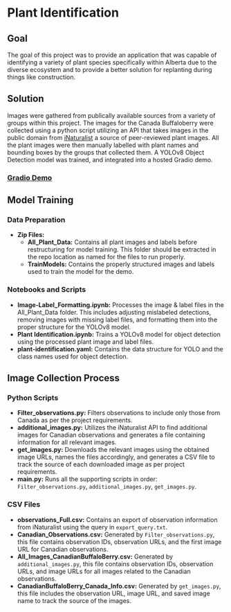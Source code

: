 # Plant Identification

## Goal
The goal of this project was to provide an application that was capable of identifying a variety of plant species specifically within Alberta due to the diverse ecosystem and to provide a better solution for replanting during things like construction.

## Solution
Images were gathered from publically available sources from a variety of groups within this project. The images for the Canada Buffaloberry were collected using a python script utilizing an API that takes images in the public domain from [iNaturalist](https://www.inaturalist.org/) a source of peer-reviewed plant images. All the plant images were then manually labelled with plant names and bounding boxes by the groups that collected them. A YOLOv8 Object Detection model was trained, and integrated into a hosted Gradio demo.

### [Gradio Demo](https://kadenshubert-plant-id-demo.hf.space)

## Model Training

### Data Preparation
- **Zip Files:**
  - **All_Plant_Data:** Contains all plant images and labels before restructuring for model training. This folder should be extracted in the repo location as named for the files to run properly.
  - **TrainModels:** Contains the properly structured images and labels used to train the model for the demo.

### Notebooks and Scripts
- **Image-Label_Formatting.ipynb:** Processes the image & label files in the All_Plant_Data folder. This includes adjusting mislabeled detections, removing images with missing label files, and formatting them into the proper structure for the YOLOv8 model.
- **Plant Identification.ipynb:** Trains a YOLOv8 model for object detection using the processed plant image and label files.
- **plant-identification.yaml:** Contains the data structure for YOLO and the class names used for object detection.

## Image Collection Process

### Python Scripts
- **Filter_observations.py:** Filters observations to include only those from Canada as per the project requirements.
- **additional_images.py:** Utilizes the iNaturalist API to find additional images for Canadian observations and generates a file containing information for all relevant images.
- **get_images.py:** Downloads the relevant images using the obtained image URLs, names the files accordingly, and generates a CSV file to track the source of each downloaded image as per project requirements.
- **main.py:** Runs all the supporting scripts in order: `Filter_observations.py`, `additional_images.py`, `get_images.py`.

### CSV Files
- **observations_Full.csv:** Contains an export of observation information from iNaturalist using the query in `export_query.txt`.
- **Canadian_Observations.csv:** Generated by `Filter_observations.py`, this file contains observation IDs, observation URLs, and the first image URL for Canadian observations.
- **All_Images_CanadianBuffaloBerry.csv:** Generated by `additional_images.py`, this file contains observation IDs, observation URLs, and image URLs for all images related to the Canadian observations.
- **CanadianBuffaloBerry_Canada_Info.csv:** Generated by `get_images.py`, this file includes the observation URL, image URL, and saved image name to track the source of the images.
